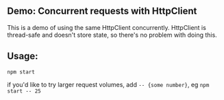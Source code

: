 Demo: Concurrent requests with HttpClient
---

This is a demo of using the same HttpClient concurrently.
HttpClient is thread-safe and doesn't store state,
so there's no problem with doing this.

Usage:
---
`npm start`

if you'd like to try larger request volumes, add `-- {some number}`, eg
`npm start -- 25`
